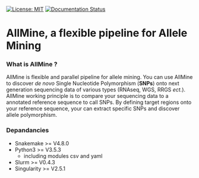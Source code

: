 [![License: MIT](https://img.shields.io/badge/License-MIT-yellow.svg)](https://opensource.org/licenses/MIT) [![Documentation Status](https://readthedocs.org/projects/allmine/badge/?version=latest)](https://allmine.readthedocs.io/en/latest/?badge=latest)
# AllMine, a flexible pipeline for Allele Mining
### What is AllMine ?
AllMine is flexible and parallel pipeline for allele mining. You can use AllMine to discover *de novo* Single Nucleotide Polymorphism (**SNPs**) onto next generation sequencing data of various types (RNAseq, WGS, RRGS *ect.*). AllMine working principle is to compare your sequencing data to a annotated reference sequence to call SNPs. By defining target regions onto your reference sequence, your can extract specific SNPs and discover allele polymorphism. 
### Depandancies
* Snakemake >= V4.8.0
* Python3 >= V3.5.3
    * including modules csv and yaml
* Slurm >= V0.4.3
* Singularity >= V2.5.1

